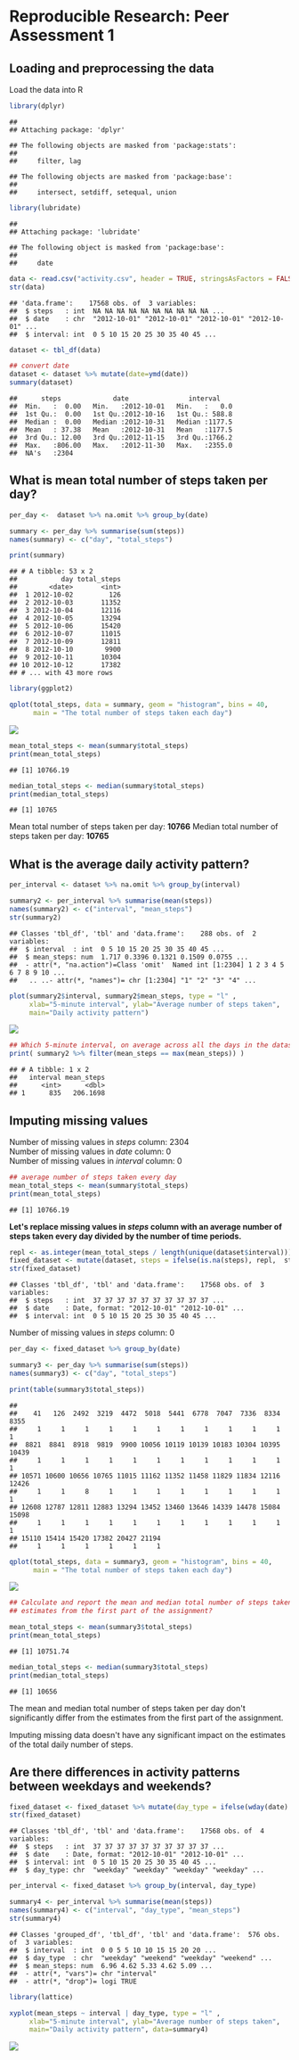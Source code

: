 # Reproducible Research: Peer Assessment 1

## Loading and preprocessing the data

Load the data into R

```r
library(dplyr)
```

```
## 
## Attaching package: 'dplyr'
```

```
## The following objects are masked from 'package:stats':
## 
##     filter, lag
```

```
## The following objects are masked from 'package:base':
## 
##     intersect, setdiff, setequal, union
```

```r
library(lubridate)
```

```
## 
## Attaching package: 'lubridate'
```

```
## The following object is masked from 'package:base':
## 
##     date
```

```r
data <- read.csv("activity.csv", header = TRUE, stringsAsFactors = FALSE)
str(data)
```

```
## 'data.frame':	17568 obs. of  3 variables:
##  $ steps   : int  NA NA NA NA NA NA NA NA NA NA ...
##  $ date    : chr  "2012-10-01" "2012-10-01" "2012-10-01" "2012-10-01" ...
##  $ interval: int  0 5 10 15 20 25 30 35 40 45 ...
```

```r
dataset <- tbl_df(data)

## convert date
dataset <- dataset %>% mutate(date=ymd(date))
summary(dataset)
```

```
##      steps             date               interval     
##  Min.   :  0.00   Min.   :2012-10-01   Min.   :   0.0  
##  1st Qu.:  0.00   1st Qu.:2012-10-16   1st Qu.: 588.8  
##  Median :  0.00   Median :2012-10-31   Median :1177.5  
##  Mean   : 37.38   Mean   :2012-10-31   Mean   :1177.5  
##  3rd Qu.: 12.00   3rd Qu.:2012-11-15   3rd Qu.:1766.2  
##  Max.   :806.00   Max.   :2012-11-30   Max.   :2355.0  
##  NA's   :2304
```

## What is mean total number of steps taken per day?


```r
per_day <-  dataset %>% na.omit %>% group_by(date)

summary <- per_day %>% summarise(sum(steps))
names(summary) <- c("day", "total_steps") 

print(summary) 
```

```
## # A tibble: 53 x 2
##           day total_steps
##        <date>       <int>
##  1 2012-10-02         126
##  2 2012-10-03       11352
##  3 2012-10-04       12116
##  4 2012-10-05       13294
##  5 2012-10-06       15420
##  6 2012-10-07       11015
##  7 2012-10-09       12811
##  8 2012-10-10        9900
##  9 2012-10-11       10304
## 10 2012-10-12       17382
## # ... with 43 more rows
```


```r
library(ggplot2)

qplot(total_steps, data = summary, geom = "histogram", bins = 40, 
      main = "The total number of steps taken each day")
```

![](instructions_fig/unnamed-chunk-3-1.png)<!-- -->

```r
mean_total_steps <- mean(summary$total_steps)
print(mean_total_steps)
```

```
## [1] 10766.19
```

```r
median_total_steps <- median(summary$total_steps)
print(median_total_steps)
```

```
## [1] 10765
```

Mean total number of steps taken per day: **10766**
Median total number of steps taken per day: **10765**

## What is the average daily activity pattern?


```r
per_interval <- dataset %>% na.omit %>% group_by(interval)

summary2 <- per_interval %>% summarise(mean(steps))
names(summary2) <- c("interval", "mean_steps") 
str(summary2)
```

```
## Classes 'tbl_df', 'tbl' and 'data.frame':	288 obs. of  2 variables:
##  $ interval  : int  0 5 10 15 20 25 30 35 40 45 ...
##  $ mean_steps: num  1.717 0.3396 0.1321 0.1509 0.0755 ...
##  - attr(*, "na.action")=Class 'omit'  Named int [1:2304] 1 2 3 4 5 6 7 8 9 10 ...
##   .. ..- attr(*, "names")= chr [1:2304] "1" "2" "3" "4" ...
```

```r
plot(summary2$interval, summary2$mean_steps, type = "l" ,
     xlab="5-minute interval", ylab="Average number of steps taken",
     main="Daily activity pattern")
```

![](instructions_fig/unnamed-chunk-4-1.png)<!-- -->

```r
## Which 5-minute interval, on average across all the days in the dataset, contains the maximum number of steps?
print( summary2 %>% filter(mean_steps == max(mean_steps)) )
```

```
## # A tibble: 1 x 2
##   interval mean_steps
##      <int>      <dbl>
## 1      835   206.1698
```



## Imputing missing values

Number of missing values in *steps* column: 2304  
Number of missing values in *date* column: 0  
Number of missing values in *interval* column: 0  




```r
## average number of steps taken every day
mean_total_steps <- mean(summary$total_steps)
print(mean_total_steps)
```

```
## [1] 10766.19
```

**Let's replace missing values in *steps* column with an average number of steps taken every day divided by the number of time periods.**


```r
repl <- as.integer(mean_total_steps / length(unique(dataset$interval)))
fixed_dataset <- mutate(dataset, steps = ifelse(is.na(steps), repl,  steps))
str(fixed_dataset)
```

```
## Classes 'tbl_df', 'tbl' and 'data.frame':	17568 obs. of  3 variables:
##  $ steps   : int  37 37 37 37 37 37 37 37 37 37 ...
##  $ date    : Date, format: "2012-10-01" "2012-10-01" ...
##  $ interval: int  0 5 10 15 20 25 30 35 40 45 ...
```

Number of missing values in *steps* column: 0  


```r
per_day <- fixed_dataset %>% group_by(date)

summary3 <- per_day %>% summarise(sum(steps))
names(summary3) <- c("day", "total_steps") 

print(table(summary3$total_steps))
```

```
## 
##    41   126  2492  3219  4472  5018  5441  6778  7047  7336  8334  8355 
##     1     1     1     1     1     1     1     1     1     1     1     1 
##  8821  8841  8918  9819  9900 10056 10119 10139 10183 10304 10395 10439 
##     1     1     1     1     1     1     1     1     1     1     1     1 
## 10571 10600 10656 10765 11015 11162 11352 11458 11829 11834 12116 12426 
##     1     1     8     1     1     1     1     1     1     1     1     1 
## 12608 12787 12811 12883 13294 13452 13460 13646 14339 14478 15084 15098 
##     1     1     1     1     1     1     1     1     1     1     1     1 
## 15110 15414 15420 17382 20427 21194 
##     1     1     1     1     1     1
```

```r
qplot(total_steps, data = summary3, geom = "histogram", bins = 40,
      main = "The total number of steps taken each day")
```

![](instructions_fig/unnamed-chunk-7-1.png)<!-- -->

```r
## Calculate and report the mean and median total number of steps taken per day. Do these values differ from the
## estimates from the first part of the assignment?

mean_total_steps <- mean(summary3$total_steps)
print(mean_total_steps)
```

```
## [1] 10751.74
```

```r
median_total_steps <- median(summary3$total_steps)
print(median_total_steps)
```

```
## [1] 10656
```

The mean and median total number of steps taken per day don't significantly differ from the estimates from the first part of the assignment.

Imputing missing data doesn't have any significant impact on the estimates of the total daily number of steps.


## Are there differences in activity patterns between weekdays and weekends?


```r
fixed_dataset <- fixed_dataset %>% mutate(day_type = ifelse(wday(date) == 1 | wday(date) == 7, "weekend", "weekday"))
str(fixed_dataset)
```

```
## Classes 'tbl_df', 'tbl' and 'data.frame':	17568 obs. of  4 variables:
##  $ steps   : int  37 37 37 37 37 37 37 37 37 37 ...
##  $ date    : Date, format: "2012-10-01" "2012-10-01" ...
##  $ interval: int  0 5 10 15 20 25 30 35 40 45 ...
##  $ day_type: chr  "weekday" "weekday" "weekday" "weekday" ...
```

```r
per_interval <- fixed_dataset %>% group_by(interval, day_type)

summary4 <- per_interval %>% summarise(mean(steps))
names(summary4) <- c("interval", "day_type", "mean_steps") 
str(summary4)
```

```
## Classes 'grouped_df', 'tbl_df', 'tbl' and 'data.frame':	576 obs. of  3 variables:
##  $ interval  : int  0 0 5 5 10 10 15 15 20 20 ...
##  $ day_type  : chr  "weekday" "weekend" "weekday" "weekend" ...
##  $ mean_steps: num  6.96 4.62 5.33 4.62 5.09 ...
##  - attr(*, "vars")= chr "interval"
##  - attr(*, "drop")= logi TRUE
```

```r
library(lattice)

xyplot(mean_steps ~ interval | day_type, type = "l" ,
     xlab="5-minute interval", ylab="Average number of steps taken",
     main="Daily activity pattern", data=summary4)
```

![](instructions_fig/unnamed-chunk-8-1.png)<!-- -->

